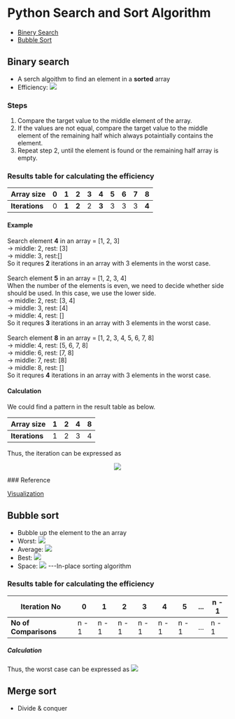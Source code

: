 # Python Search and Sort Algorithm

- [Binery Search](https://github.com/Chun-Chieh/LearningNotes/tree/master/Python#binary-search)
- [Bubble Sort]()

## Binary search
- A serch algoithm to find an element in a **sorted** array
- Efficiency: ![](https://latex.codecogs.com/gif.latex?O\left&space;(&space;\left&space;\log&space;n&space;\right&space;))

### Steps
1. Compare the target value to the middle element of the array.
2. If the values are not equal, compare the target value to the middle element of the remaining half which always potaintially contains the element.
3. Repeat step 2, until the element is found or the remaining half array is empty.

### Results table for calculating the efficiency
| **Array size** | 0 |   1   |   2   | 3 |   4   | 5 | 6 | 7 |   8   |
|----------------|---|-------|-------|---|-------|---|---|---|-------|
| **Iterations** | 0 | **1** | **2** | 2 | **3** | 3 | 3 | 3 | **4** | 

#### Example
Search element **4** in an array = [1, 2, 3]<br />
-> middle: 2, rest: [3]<br />
-> middle: 3, rest:[]<br /> 
So it requres **2** iterations in an array with 3 elements in the worst case.
<br />
<br />
Search element **5** in an array = [1, 2, 3, 4]<br />
When the number of the elements is even, we need to decide whether side should be used.
In this case, we use the lower side.<br />
-> middle: 2, rest: [3, 4]<br />
-> middle: 3, rest: [4]<br />
-> middle: 4, rest: []<br />
So it requres **3** iterations in an array with 3 elements in the worst case.
<br />
<br />
Search element **8** in an array = [1, 2, 3, 4, 5, 6, 7, 8]<br />
-> middle: 4, rest: [5, 6, 7, 8]<br />
-> middle: 6, rest: [7, 8]<br />
-> middle: 7, rest: [8]<br />
-> middle: 8, rest: []<br />
So it requres **4** iterations in an array with 3 elements in the worst case.<br />

#### Calculation
We could find a pattern in the result table as below.


|  Array size  | 1 | 2 | 4 | 8 |
|--------------|---|---|---|---|
**Iterations** | 1 | 2 | 3 | 4 |


Thus, the iteration can be expressed as

<p align="center">
    <img src="https://latex.codecogs.com/gif.latex?\log_{2}(n)&plus;1">
</p>
### Reference

[Visualization](https://www.cs.usfca.edu/~galles/visualization/Search.html)


## Bubble sort
- Bubble up the element to the an array
- Worst: ![](https://latex.codecogs.com/gif.latex?\left&space;O(&space;n^{2}&space;\right&space;))
- Average: ![](https://latex.codecogs.com/gif.latex?\left&space;O(&space;n^{2}&space;\right&space;))
- Best: ![](https://latex.codecogs.com/gif.latex?\left&space;O(&space;n&space;\right&space;))
- Space: ![](https://latex.codecogs.com/gif.latex?O\left&space;(&space;1&space;\right&space;)) ---In-place sorting algorithm

### Results table for calculating the efficiency
| **Iteration No**      |  0  |  1  |  2  |  3  |  4  |  5  |...|n - 1|
|-----------------------|-----|-----|-----|-----|-----|-----|---|-----|
| **No of Comparisons** |n - 1|n - 1|n - 1|n - 1|n - 1|n - 1|...|n - 1|

##### Calculation
Thus, the worst case can be expressed as  ![](https://latex.codecogs.com/gif.latex?\left&space;(&space;n-1&space;\right&space;)\ast&space;\left&space;(&space;n-1&space;\right&space;)=&space;n^{2}-2n&plus;1)


## Merge sort
- Divide & conquer

